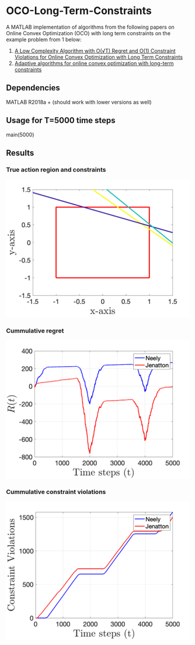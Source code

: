 # OCO-Long-Term-Constraints
A MATLAB implementation of algorithms from the following papers on Online Convex Optimization (OCO) with long term constraints on the example problem from 1 below: 
1. [A Low Complexity Algorithm with O(√T) Regret and O(1) Constraint Violations for Online Convex Optimization with Long Term Constraints](https://jmlr.org/papers/v21/16-494.html)
2. [Adaptive algorithms for online convex optimization with long-term constraints](https://proceedings.mlr.press/v48/jenatton16.html)

## Dependencies 
MATLAB R2018a + (should work with lower versions as well)

## Usage for T=5000 time steps
main(5000)

## Results 
### True action region and constraints 
![setup](results/setup.png "OCO problem setup")

### Cummulative regret 
![regret](results/regret.png "Cummulative regret")

### Cummulative constraint violations
![constraints](results/constraints.png "Cummulative constraint violation")
